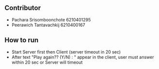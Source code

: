 ## Contributor
- Pachara Srisomboonchote 6210401295
- Peerawich Tantavachkij 6210400167

## How to run
- Start Server first then Client (server timeout in 20 sec)
- After text "Play again?? (Y/N) : " appear in the client, user must answer within 20 sec or Server will timeout

